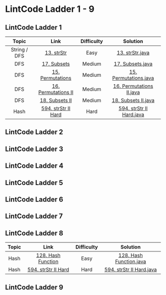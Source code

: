 # LintCode Ladder 1 - 9

## LintCode Ladder 1

|         Topic         |                                                 Link                                                | Difficulty |                                                                                                 Solution                                                                                                 |
|:---------------------:|:--------------------------------------------------------------------------------------------------------:|:------:|:--------------------------------------------------------------------------------------------------------------------------------------------------------------------------------------------------------:|
| String / DFS | [13. strStr](http://lintcode.com/problem/strstr)                           |   Easy   | [13. strStr.java](https://github.com/chendddong/LintCode/blob/master/JiuZhang%20Algorithm%20Ladder/1%20-%20strStr%20%26%20Coding%20Style/Reqiured/13.%20strStr.java)           |
| DFS | [17. Subsets](http://lintcode.com/en/problem/subsets) |  Medium   | [17. Subsets.java](https://github.com/chendddong/LintCode/blob/master/JiuZhang%20Algorithm%20Ladder/1%20-%20strStr%20%26%20Coding%20Style/Optional/17.%20Subsets.java)           |
| DFS | [15. Permutations](http://lintcode.com/en/problem/permutations) |Medium   | [15. Permutations.java](https://github.com/chendddong/LintCode/blob/master/JiuZhang%20Algorithm%20Ladder/1%20-%20strStr%20%26%20Coding%20Style/Related/15.%20Permutations.java)           |
| DFS | [16. Permutations II](http://lintcode.com/en/problem/permutations-ii)|Medium   | [16. Permutations II.java](https://github.com/chendddong/LintCode/blob/master/JiuZhang%20Algorithm%20Ladder/1%20-%20strStr%20%26%20Coding%20Style/Related/16.%20Permutations%20II.java)           |
| DFS | [18. Subsets II](http://lintcode.com/en/problem/subsets-ii)|  Medium   | [18. Subsets II.java](https://github.com/chendddong/LintCode/blob/master/JiuZhang%20Algorithm%20Ladder/1%20-%20strStr%20%26%20Coding%20Style/Optional/18.%20Subsets%20II.java)           |
| Hash | [594. strStr II Hard](http://lintcode.com/en/problem/strstr-ii)    |   Hard   | [594. strStr II Hard.java](https://github.com/chendddong/LintCode/blob/master/JiuZhang%20Algorithm%20Ladder/1%20-%20strStr%20%26%20Coding%20Style/Optional/594.%20strStr%20II.java)           |

## LintCode Ladder 2
## LintCode Ladder 3
## LintCode Ladder 4
## LintCode Ladder 5
## LintCode Ladder 6
## LintCode Ladder 7
## LintCode Ladder 8

|         Topic         |                                                 Link                                                | Difficulty |                                                                                                 Solution                                                                                                 |
|:---------------------:|:--------------------------------------------------------------------------------------------------------:|:------:|:--------------------------------------------------------------------------------------------------------------------------------------------------------------------------------------------------------:|
| Hash | [128. Hash Function](http://lintcode.com/en/problem/hash-function)                           |   Easy   | [128. Hash Function.java](https://github.com/chendddong/LintCode/blob/master/JiuZhang%20Algorithm%20Ladder/8%20-%20Data%20Structure/Reqiured/128.%20Hash%20Function%20Easy.java)           |
| Hash | [594. strStr II Hard](http://lintcode.com/en/problem/strstr-ii)    |   Hard   | [594. strStr II Hard.java](https://github.com/chendddong/LintCode/blob/master/JiuZhang%20Algorithm%20Ladder/8%20-%20Data%20Structure/Reqiured/594.%20strStr%20II%20Hard.java)           |


## LintCode Ladder 9
